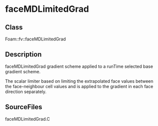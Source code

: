 # faceMDLimitedGrad 
## Class
Foam::fv::faceMDLimitedGrad

## Description
faceMDLimitedGrad gradient scheme applied to a runTime selected
base gradient scheme.

The scalar limiter based on limiting the extrapolated face values
between the face-neighbour cell values and is applied to the gradient
in each face direction separately.

## SourceFiles
faceMDLimitedGrad.C


